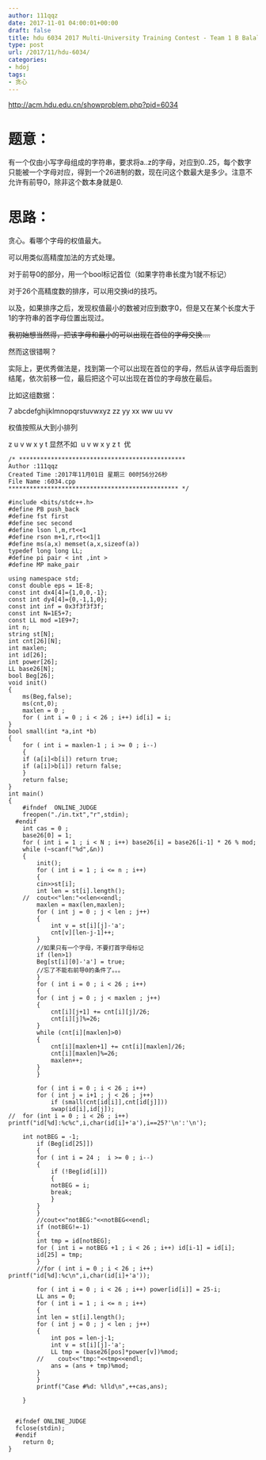 ```yaml
---
author: 111qqz
date: 2017-11-01 04:00:01+00:00
draft: false
title: hdu 6034 2017 Multi-University Training Contest - Team 1 B Balala Power! (贪心)
type: post
url: /2017/11/hdu-6034/
categories:
- hdoj
tags:
- 贪心
---
```


http://acm.hdu.edu.cn/showproblem.php?pid=6034



# 题意：



有一个仅由小写字母组成的字符串，要求将a..z的字母，对应到0..25，每个数字只能被一个字母对应，得到一个26进制的数，现在问这个数最大是多少。注意不允许有前导0，除非这个数本身就是0.





# 思路：



贪心。看哪个字母的权值最大。

可以用类似高精度加法的方式处理。

对于前导0的部分，用一个bool标记首位（如果字符串长度为1就不标记）

对于26个高精度数的排序，可以用交换id的技巧。

以及，如果排序之后，发现权值最小的数被对应到数字0，但是又在某个长度大于1的字符串的首字母位置出现过。

<del>我初始想当然得，把该字母和最小的可以出现在首位的字母交换....</del>

然而这很错啊？

实际上，更优秀做法是，找到第一个可以出现在首位的字母，然后从该字母后面到结尾，依次前移一位，最后把这个可以出现在首位的字母放在最后。

比如这组数据：

7
abcdefghijklmnopqrstuvwxyz
zz
yy
xx
ww
uu
vv



权值按照从大到小排列

z u v w x y t 显然不如  u v w x y z t  优






    
    /* ***********************************************
    Author :111qqz
    Created Time :2017年11月01日 星期三 00时56分26秒
    File Name :6034.cpp
    ************************************************ */
    
    #include <bits/stdc++.h>
    #define PB push_back
    #define fst first
    #define sec second
    #define lson l,m,rt<<1
    #define rson m+1,r,rt<<1|1
    #define ms(a,x) memset(a,x,sizeof(a))
    typedef long long LL;
    #define pi pair < int ,int >
    #define MP make_pair
    
    using namespace std;
    const double eps = 1E-8;
    const int dx4[4]={1,0,0,-1};
    const int dy4[4]={0,-1,1,0};
    const int inf = 0x3f3f3f3f;
    const int N=1E5+7;
    const LL mod =1E9+7;
    int n;
    string st[N];
    int cnt[26][N];
    int maxlen;
    int id[26];
    int power[26];
    LL base26[N];
    bool Beg[26];
    void init()
    {
        ms(Beg,false);
        ms(cnt,0);
        maxlen = 0 ;
        for ( int i = 0 ; i < 26 ; i++) id[i] = i;
    }
    bool small(int *a,int *b)
    {
        for ( int i = maxlen-1 ; i >= 0 ; i--)
        {
        if (a[i]<b[i]) return true;
        if (a[i]>b[i]) return false;
        }
        return false;
    }
    int main()
    {
        #ifndef  ONLINE_JUDGE 
        freopen("./in.txt","r",stdin);
      #endif
        int cas = 0 ;
        base26[0] = 1;
        for ( int i = 1 ; i < N ; i++) base26[i] = base26[i-1] * 26 % mod; 
        while (~scanf("%d",&n))
        {
            init();
            for ( int i = 1 ; i <= n ; i++) 
            {
            cin>>st[i];
            int len = st[i].length();
        //  cout<<"len:"<<len<<endl;
            maxlen = max(len,maxlen);
            for ( int j = 0 ; j < len ; j++)
            {
                int v = st[i][j]-'a';
                cnt[v][len-j-1]++;
            }
            //如果只有一个字母，不要打首字母标记
            if (len>1)
            Beg[st[i][0]-'a'] = true;
            //忘了不能右前导0的条件了。。。
            }
            for ( int i = 0 ; i < 26 ; i++)
            {
            for ( int j = 0 ; j < maxlen ; j++)
            {
                cnt[i][j+1] += cnt[i][j]/26;
                cnt[i][j]%=26;
            }
            while (cnt[i][maxlen]>0)
            {
                cnt[i][maxlen+1] += cnt[i][maxlen]/26;
                cnt[i][maxlen]%=26;
                maxlen++;
            }
            }
    
            for ( int i = 0 ; i < 26 ; i++)
            for ( int j = i+1 ; j < 26 ; j++)
                if (small(cnt[id[i]],cnt[id[j]]))
                swap(id[i],id[j]);
    //  for (int i = 0 ; i < 26 ; i++) printf("id[%d]:%c%c",i,char(id[i]+'a'),i==25?'\n':'\n');
    
        int notBEG = -1;
            if (Beg[id[25]])
            {
            for ( int i = 24 ;  i >= 0 ; i--)
            {
                if (!Beg[id[i]])
                {
                notBEG = i;
                break;
                }
            }
            }
            //cout<<"notBEG:"<<notBEG<<endl;
            if (notBEG!=-1)
            {
            int tmp = id[notBEG];
            for ( int i = notBEG +1 ; i < 26 ; i++) id[i-1] = id[i];
            id[25] = tmp;
            }
            //for ( int i = 0 ; i < 26 ; i++) printf("id[%d]:%c\n",i,char(id[i]+'a'));
    
            for ( int i = 0 ; i < 26 ; i++) power[id[i]] = 25-i;
            LL ans = 0;
            for ( int i = 1 ; i <= n ; i++)
            {
            int len = st[i].length();
            for ( int j = 0 ; j < len ; j++)
            {
                int pos = len-j-1;
                int v = st[i][j]-'a';
                LL tmp = (base26[pos]*power[v])%mod;
            //    cout<<"tmp:"<<tmp<<endl;
                ans = (ans + tmp)%mod;
            }
            }
            printf("Case #%d: %lld\n",++cas,ans);
                
        }
    
    
      #ifndef ONLINE_JUDGE  
      fclose(stdin);
      #endif
        return 0;
    }
    










